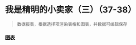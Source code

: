 # 我是精明的小卖家（三）（37-38）

> 数据报表，根据选择项渲染表格和图表，并数据可编辑保存


### [图表](https://gesangs.github.io/IFE/js/37-38/index.html)





